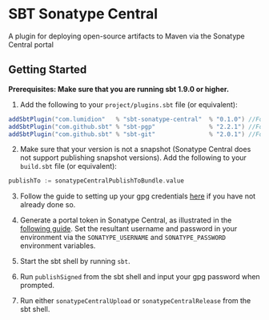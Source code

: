# SBT Sonatype Central

A plugin for deploying open-source artifacts to Maven via the Sonatype Central portal

## Getting Started

**Prerequisites: Make sure that you are running sbt 1.9.0 or higher.**

1. Add the following to your `project/plugins.sbt` file (or equivalent):

```sbt
addSbtPlugin("com.lumidion"   % "sbt-sonatype-central"  % "0.1.0") //For deploying your lib to Sonatype Central
addSbtPlugin("com.github.sbt" % "sbt-pgp"               % "2.2.1") //For signing the lib before it is deployed
addSbtPlugin("com.github.sbt" % "sbt-git"               % "2.0.1") //For adding source control information to your package.
```

2. Make sure that your version is not a snapshot (Sonatype Central does not support publishing snapshot versions).
Add the following to your `build.sbt` file (or equivalent):

```sbt
publishTo := sonatypeCentralPublishToBundle.value
```

3. Follow the guide to setting up your gpg credentials [here](https://github.com/sbt/sbt-ci-release?tab=readme-ov-file#gpg) if you have not already done so.

4. Generate a portal token in Sonatype Central, as illustrated in the [following guide](https://central.sonatype.org/publish/generate-portal-token/). Set the resultant username and password in your environment via the `SONATYPE_USERNAME` and `SONATYPE_PASSWORD` environment variables.

5. Start the sbt shell by running `sbt`. 
6. Run `publishSigned` from the sbt shell and input your gpg password when prompted.
7. Run either `sonatypeCentralUpload` or `sonatypeCentralRelease` from the sbt shell.